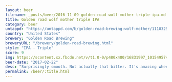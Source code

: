 ```yaml
---
layout: beer
filename: _posts/beer/2016-11-09-golden-road-wolf-mother-triple-ipa.md
title: Golden road wolf mother triple IPA
category: beer
untappd: "https://untappd.com/b/golden-road-brewing-wolf-mother/1118325"
country: "United States"
brewery: "Golden Road Brewing"
breweryURL: "/brewery/golden-road-brewing.html"
style: "IPA - Triple"
score: 9
img: https://scontent.xx.fbcdn.net/v/t1.0-0/p480x480/16831997_10154957442543745_3868732408476457752_n.jpg?_nc_cat=107&oh=4baf949ac1f7f7323e9d37773591cbd6&oe=5C20ED48
beer-date: "2017-02-22"
desc: "Surprisingly smooth. Not actually that bitter. It's amazing when you can knock off this amount of booze and still feel like it's a fresh beer"
permalink: /beer/:title.html
---
```

